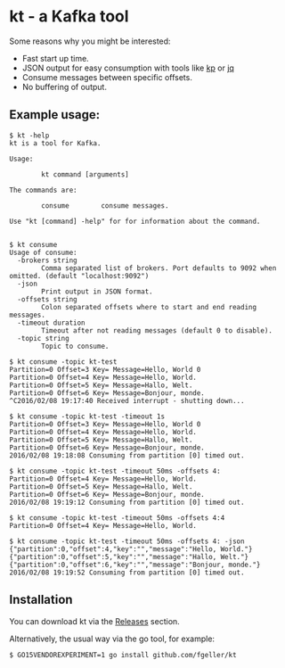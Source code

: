 # kt - a Kafka tool

Some reasons why you might be interested:

* Fast start up time.
* JSON output for easy consumption with tools like [kp](https://github.com/echojc/kp) or [jq](https://stedolan.github.io/jq/)
* Consume messages between specific offsets.
* No buffering of output.

## Example usage:

    $ kt -help
    kt is a tool for Kafka.

    Usage:

            kt command [arguments]

    The commands are:

            consume        consume messages.

    Use "kt [command] -help" for for information about the command.


    $ kt consume
    Usage of consume:
      -brokers string
            Comma separated list of brokers. Port defaults to 9092 when omitted. (default "localhost:9092")
      -json
            Print output in JSON format.
      -offsets string
            Colon separated offsets where to start and end reading messages.
      -timeout duration
            Timeout after not reading messages (default 0 to disable).
      -topic string
            Topic to consume.

    $ kt consume -topic kt-test
    Partition=0 Offset=3 Key= Message=Hello, World 0
    Partition=0 Offset=4 Key= Message=Hello, World.
    Partition=0 Offset=5 Key= Message=Hallo, Welt.
    Partition=0 Offset=6 Key= Message=Bonjour, monde.
    ^C2016/02/08 19:17:40 Received interrupt - shutting down...

    $ kt consume -topic kt-test -timeout 1s
    Partition=0 Offset=3 Key= Message=Hello, World 0
    Partition=0 Offset=4 Key= Message=Hello, World.
    Partition=0 Offset=5 Key= Message=Hallo, Welt.
    Partition=0 Offset=6 Key= Message=Bonjour, monde.
    2016/02/08 19:18:08 Consuming from partition [0] timed out.

    $ kt consume -topic kt-test -timeout 50ms -offsets 4:
    Partition=0 Offset=4 Key= Message=Hello, World.
    Partition=0 Offset=5 Key= Message=Hallo, Welt.
    Partition=0 Offset=6 Key= Message=Bonjour, monde.
    2016/02/08 19:19:12 Consuming from partition [0] timed out.

    $ kt consume -topic kt-test -timeout 50ms -offsets 4:4
    Partition=0 Offset=4 Key= Message=Hello, World.

    $ kt consume -topic kt-test -timeout 50ms -offsets 4: -json
    {"partition":0,"offset":4,"key":"","message":"Hello, World."}
    {"partition":0,"offset":5,"key":"","message":"Hallo, Welt."}
    {"partition":0,"offset":6,"key":"","message":"Bonjour, monde."}
    2016/02/08 19:19:52 Consuming from partition [0] timed out.

## Installation

You can download kt via the [Releases](https://github.com/fgeller/kt/releases) section.

Alternatively, the usual way via the go tool, for example:

    $ GO15VENDOREXPERIMENT=1 go install github.com/fgeller/kt
